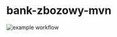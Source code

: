 # bank-zbozowy-mvn
![example workflow](https://github.com/Shidokorami/bank-zbozowy-mvn/actions/workflows/ci.yml/badge.svg)
